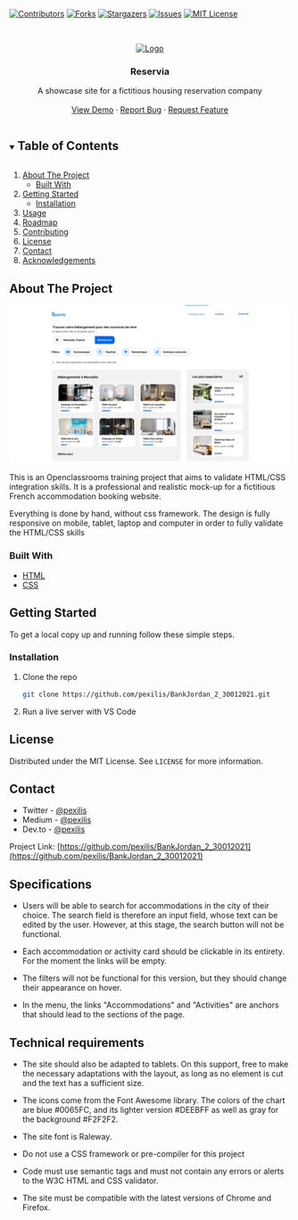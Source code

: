 <!--
*** Thanks for checking out the Best-README-Template. If you have a suggestion
*** that would make this better, please fork the repo and create a pull request
*** or simply open an issue with the tag "enhancement".
*** Thanks again! Now go create something AMAZING! :D
***
***
***
*** To avoid retyping too much info. Do a search and replace for the following:
*** pexilis, repo_name, twitter_handle, email, project_title, project_description
-->

<!-- PROJECT SHIELDS -->
<!--
*** I'm using markdown "reference style" links for readability.
*** Reference links are enclosed in brackets [ ] instead of parentheses ( ).
*** See the bottom of this document for the declaration of the reference variables
*** for contributors-url, forks-url, etc. This is an optional, concise syntax you may use.
*** https://www.markdownguide.org/basic-syntax/#reference-style-links
-->

[![Contributors][contributors-shield]][contributors-url]
[![Forks][forks-shield]][forks-url]
[![Stargazers][stars-shield]][stars-url]
[![Issues][issues-shield]][issues-url]
[![MIT License][license-shield]][license-url]

<!-- PROJECT LOGO -->
<br />
<p align="center">
  <a href="https://github.com/pexilis/BankJordan_2_30012021">
    <img src="images/logo.png" alt="Logo" width="80" height="80">
  </a>

  <h3 align="center">Reservia</h3>

  <p align="center">
    A showcase site for a fictitious housing reservation company
    <br />
    <br />
    <a href="https://pexilis.github.io/Reservia/">View Demo</a>
    ·
    <a href="https://github.com/pexilis/BankJordan_2_30012021/issues">Report Bug</a>
    ·
    <a href="https://github.com/pexilis/BankJordan_2_30012021/issues">Request Feature</a>
  </p>
</p>

<!-- TABLE OF CONTENTS -->
<details open="open">
  <summary><h2 style="display: inline-block">Table of Contents</h2></summary>
  <ol>
    <li>
      <a href="#about-the-project">About The Project</a>
      <ul>
        <li><a href="#built-with">Built With</a></li>
      </ul>
    </li>
    <li>
      <a href="#getting-started">Getting Started</a>
      <ul>
        <li><a href="#installation">Installation</a></li>
      </ul>
    </li>
    <li><a href="#usage">Usage</a></li>
    <li><a href="#roadmap">Roadmap</a></li>
    <li><a href="#contributing">Contributing</a></li>
    <li><a href="#license">License</a></li>
    <li><a href="#contact">Contact</a></li>
    <li><a href="#acknowledgements">Acknowledgements</a></li>
  </ol>
</details>

<!-- ABOUT THE PROJECT -->

## About The Project

[![Product Name Screen Shot][product-screenshot]](https://pexilis.github.io/Reservia/)

This is an Openclassrooms training project that aims to validate HTML/CSS integration skills. It is a professional and realistic mock-up for a fictitious French accommodation booking website.

Everything is done by hand, without css framework.
The design is fully responsive on mobile, tablet, laptop and computer in order to fully validate the HTML/CSS skills

### Built With

- [HTML]()
- [CSS]()

<!-- GETTING STARTED -->

## Getting Started

To get a local copy up and running follow these simple steps.

### Installation

1. Clone the repo
   ```sh
   git clone https://github.com/pexilis/BankJordan_2_30012021.git
   ```
2. Run a live server with VS Code

<!-- LICENSE -->

## License

Distributed under the MIT License. See `LICENSE` for more information.

<!-- CONTACT -->

## Contact

- Twitter - [@pexilis](https://twitter.com/pexilis)
- Medium - [@pexilis](https://medium.com/@pexilis)
- Dev.to - [@pexilis](https://dev.to/pexilis)

Project Link: [https://github.com/pexilis/BankJordan_2_30012021](https://github.com/pexilis/BankJordan_2_30012021)

<!-- ROADMAP -->

## Specifications

- Users will be able to search for accommodations in the city of their choice. The search field is therefore an input field, whose text can be edited by the user. However, at this stage, the search button will not be functional.

- Each accommodation or activity card should be clickable in its entirety. For the moment the links will be empty.

- The filters will not be functional for this version, but they should change their appearance on hover.

- In the menu, the links "Accommodations" and "Activities" are anchors that should lead to the sections of the page.

## Technical requirements

- The site should also be adapted to tablets. On this support, free to make the necessary adaptations with the layout, as long as no element is cut and the text has a sufficient size.

- The icons come from the Font Awesome library. The colors of the chart are blue #0065FC, and its lighter version #DEEBFF as well as gray for the background #F2F2F2.

- The site font is Raleway.

- Do not use a CSS framework or pre-compiler for this project

- Code must use semantic tags and must not contain any errors or alerts to the W3C HTML and CSS validator.

- The site must be compatible with the latest versions of Chrome and Firefox.

<!-- MARKDOWN LINKS & IMAGES -->
<!-- https://www.markdownguide.org/basic-syntax/#reference-style-links -->

[contributors-shield]: https://img.shields.io/github/contributors/pexilis/repo.svg?style=for-the-badge
[contributors-url]: https://github.com/pexilis/BankJordan_2_30012021/graphs/contributors
[forks-shield]: https://img.shields.io/github/forks/pexilis/repo.svg?style=for-the-badge
[forks-url]: https://github.com/pexilis/BankJordan_2_30012021/network/members
[stars-shield]: https://img.shields.io/github/stars/pexilis/repo.svg?style=for-the-badge
[stars-url]: https://github.com/pexilis/BankJordan_2_30012021/stargazers
[issues-shield]: https://img.shields.io/github/issues/pexilis/repo.svg?style=for-the-badge
[issues-url]: https://github.com/pexilis/BankJordan_2_30012021/issues
[license-shield]: https://img.shields.io/github/license/pexilis/repo.svg?style=for-the-badge
[license-url]: https://github.com/pexilis/BankJordan_2_30012021/blob/master/LICENSE.txt
[product-screenshot]: /documentation/index_screenshot.jpeg
